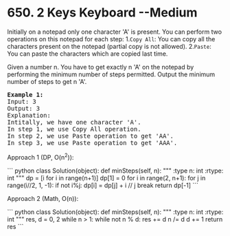 <h1> 650. 2 Keys Keyboard --Medium</h1> 
<p>Initially on a notepad only one character 'A' is present. You can perform two operations on this notepad for each step:
1.<code>Copy All</code>: You can copy all the characters present on the notepad (partial copy is not allowed).
2.<code>Paste</code>: You can paste the characters which are copied last time.</p>
<p>Given a number n. You have to get exactly n 'A' on the notepad by performing the minimum number of steps permitted. Output the minimum number of steps to get n 'A'.</p>

<pre>
<b>Example 1:</b>
Input: 3
Output: 3
Explanation:
Intitally, we have one character 'A'.
In step 1, we use Copy All operation.
In step 2, we use Paste operation to get 'AA'.
In step 3, we use Paste operation to get 'AAA'.
</pre>

<p>Approach 1 (DP, O(n<sup>2</sup>)):</p>
``` python
class Solution(object):
    def minSteps(self, n):
        """
        :type n: int
        :rtype: int
        """
        dp = [i for i in range(n+1)]
        dp[1] = 0
        for i in range(2, n+1):
            for j in range(i//2, 1, -1):
                if not i%j:
                    dp[i] = dp[j] + i // j
                    break
        return dp[-1]
```
<p>Approach 2 (Math, O(n)):</p>
``` python
class Solution(object):
    def minSteps(self, n):
        """
        :type n: int
        :rtype: int
        """
        res, d = 0, 2
        while n > 1:
        	while not n % d:
        		res += d
        		n /= d
        	d += 1
        return res
```